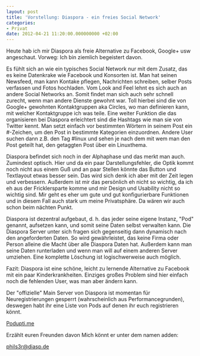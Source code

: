 ```yaml
---
layout: post
title: 'Vorstellung: Diaspora - ein freies Social Network'
categories:
- Privat
date: 2012-04-21 11:20:00.000000000 +02:00
---
```

Heute hab ich mir Diaspora als freie Alternative zu Facebook, Google+ usw angeschaut.
Vorweg: Ich bin ziemlich begeistert davon.

Es fühlt sich an wie ein typisches Social Network nur mit dem Zusatz, das es keine Datenkrake wie Facebook und Konsorten ist.
Man hat seinen Newsfeed, man kann Kontake pflegen, Nachrichten schreiben, selber Posts verfassen und Fotos hochladen.
Vom Look and Feel lehnt es sich auch an andere Social Networks an. Somit findet man sich auch sehr schnell zurecht, wenn man andere Dienste gewohnt war.
Toll hierbei sind die von Google+ gewohnten Kontaktgruppen aka Circles, wo man definieren kann, mit welcher Kontaktgruppe ich was teile.
Eine weiter Funktion die das organisieren bei Diaspora erleichtert sind die Hashtags wie man sie von Twitter kennt. Man setzt einfach vor bestimmten Wörtern in seinem Post ein #-Zeichen, um den Post in bestimmte Kategorien einzuordnen. Andere User suchen dann z.B. den Tag #linux und sehen je nach dem mit wem man den Post geteilt hat, den getaggten Post über ein Linuxthema.

Diaspora befindet sich noch in der Alphaphase und das merkt man auch. Zumindest optisch. Hier und da ein paar Darstellungsfehler, die Optik kommt noch nicht aus einem Guß und an paar Stellen könnte das Button und Textlayout etwas besser sein. Das wird sich denk ich aber mit der Zeit legen und verbessern. Außerdem ist mir das persönlich eh nicht so wichtig, da ich eh aus der Fricklersparte komme und mir Design und Usability nicht so wichtig sind. Mir geht es eher um gute und gut konfigurierbare Funktionen und in diesem Fall auch stark um meine Privatsphäre. Da wären wir auch schon beim nächten Punkt.

Diaspora ist dezentral aufgebaut, d. h. das jeder seine eigene Instanz, "Pod" genannt, aufsetzen kann, und somit seine Daten selbst verwalten kann. Die Diaspora Server unter sich fragen sich gegenseitig dann dynamisch nach den angeforderten Daten. So wird gewährleistet, das keine Firma oder Person alleine die Macht über alle Diaspora Daten hat. Außerdem kann man seine Daten runterladen und wenn man will auf einem anderen Server umziehen. Eine komplette Löschung ist logischwerweise auch möglich.

Fazit:
Diaspora ist eine schöne, leicht zu lernende Alternative zu Facebook mit ein paar Kinderkrankheiten.
Einziges großes Problem sind hier einfach noch die fehlenden User, was man aber ändern kann.

Der "offizielle" Main Server von Diaspora ist momentan für Neuregistrierungen gesperrt (wahrscheinlich aus Performancegrunden), deswegen habt ihr eine Liste von Pods auf denen ihr euch registrieren könnt.

[Podupti.me](http://podupti.me/)

Erzählt euren Freunden davon
Mich könnt er unter dem namen adden:

[phils3r@diasp.de](https://diasp.de/u/phils3r)
